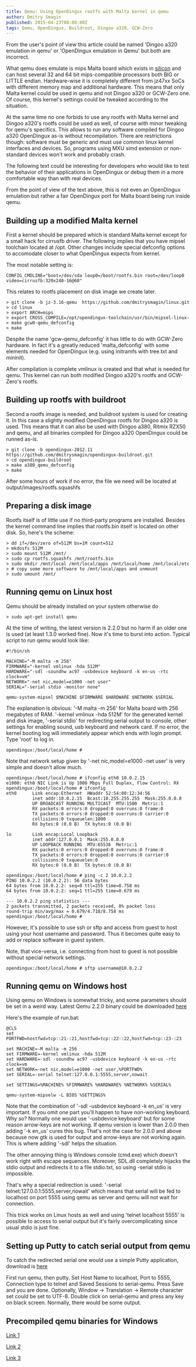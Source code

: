 ```yaml
---
title: Qemu: Using OpenDingux rootfs with Malta kernel in qemu
author: Dmitry Smagin
published: 2015-04-23T00:00:00Z
tags: Qemu, OpenDingux, Buildroot, Dingoo a320, GCW-Zero
---
```


From the user's point of view this article could be named 'Dingoo a320 emulation in
qemu' or 'OpenDingux emulation in Qemu' but both are incorrect.

What qemu does emulate is mips Malta board which exists in
[silicon](http://www.linux-mips.org/wiki/MIPS_Malta) and can host several 32 and 64 bit
mips-compatible processors both BIG or LITTLE endian. Hardware-wise it is completely
different from jz47xx SoCs with different memory map and additional hardware.
This means that only Malta kernel could be used in qemu and not Dingoo a320 or GCW-Zero one.
Of course, this kernel's settings could be tweaked according to the situation.

At the same time no one forbids to use any rootfs with Malta kernel and Dingoo a320's
rootfs could be used as well, of course with minor tweaking for qemu's specifics.
This allows to run any software compiled for Dingoo a320 OpenDingux as-is without
recompilation. There are restrictions though: software must be generic and must
use common linux kernel interfaces and devices. So, programs using MXU simd extension
or non-standard devices won't work and probably crash.

The following text could be interesting for developers who would like to test the behavior
of their applications in OpenDingux or debug them in a more comfortable way than with
real devices.

From the point of view of the text above, this is not even an OpenDingux emulation
but rather a fair OpenDingux port for Malta board being run inside qemu.

## Building up a modified Malta kernel

First a kernel should be prepared which is standard Malta kernel except for a small
hack for cirrusfb driver. The following implies that you have mipsel toolchain located
at /opt. Other changes include special defconfig options to accomodate closer to what
OpenDingux expects from kernel.

The most notable setting is:

````
CONFIG_CMDLINE="boot=/dev/sda loop0=/boot/rootfs.bin root=/dev/loop0 video=cirrusfb:320x240-16@60"
````

This relates to rootfs placement on disk image we create later.

````
> git clone -b jz-3.16-qemu  https://github.com/dmitrysmagin/linux.git
> cd linux
> export ARCH=mips
> export CROSS_COMPILE=/opt/opendingux-toolchain/usr/bin/mipsel-linux-
> make gcw0-qemu_defconfig
> make
````

Despite the name 'gcw-qemu_defconfig' it has little to do with GCW-Zero hardware. In fact
it's a greatly reduced 'malta_defconfig' with some elements needed for OpenDingux
(e.g. using initramfs with tree.txt and mininit).

After compilation is complete vmlinux is created and that what is needed for qemu. This
kernel can run both modified Dingoo a320's rootfs and GCW-Zero's rootfs.

## Building up rootfs with buildroot

Second a rootfs image is needed, and buildroot system is used for creating it.
In this case a slightly modified OpenDingux rootfs for Dingoo a320 is used.
This means that it can also be used with Dingoo a380, Ritmix RZX50 and qemu, and
all binaries compiled for Dingoo a320 OpenDingux could be runned as-is.

````
> git clone -b opendingux-2012.11 https://github.com/dmitrysmagin/opendingux-buildroot.git
> cd opendingux-buildroot
> make a380_qemu_defconfig
> make
````

After some hours of work if no error, the file we need will be located at
output/images/rootfs.squashfs

## Preparing a disk image

Rootfs itself is of little use if no third-party programs are installed. Besides the kernel
command line implies that rootfs.bin itself is located on other disk.
So, here's the scheme:

````
> dd if=/dev/zero of=512M bs=1M count=512
> mkdosfs 512M
> sudo mount 512M /mnt/
> sudo cp rootfs.squashfs /mnt/rootfs.bin
> sudo mkdir /mnt/local /mnt/local/apps /mnt/local/home /mnt/local/etc
> # copy some more software to /mnt/local/apps and unmount
> sudo umount /mnt/
````

## Running qemu on Linux host

Qemu should be already installed on your system otherwise do

````
> sudo apt-get install qemu
````

At the time of writing, the latest version is 2.2.0 but no harm if an older
one is used (at least 1.3.0 worked fine).
Now it's time to burst into action. Typical script to run qemu would look like:

````
#!/bin/sh

MACHINE="-M malta -m 256"
FIRMWARE="-kernel vmlinux -hda 512M"
HARDWARE="-sdl -soundhw ac97 -usbdevice keyboard -k en-us -rtc clock=vm"
NETWORK="-net nic,model=e1000 -net user"
SERIAL="-serial stdio -monitor none"

qemu-system-mipsel $MACHINE $FIRMWARE $HARDWARE $NETWORK $SERIAL

````

The explanation is obvious: '-M malta -m 256' for Malta board with 256 megabytes of RAM.
'-kernel vmlinux -hda 512M' for the generated kernel and disk image,
'-serial stdio' for redirecting serial output to console, other settings for enabling
sound, usb keyboard and network card. If no error, the kernel booting log will
immediately appear which ends with login prompt. Type 'root' to log in.

````
opendingux:/boot/local/home #
````

Note that network setup given by '-net nic,model=e1000 -net user' is very simple and
doesn't allow much.

````
opendingux:/boot/local/home # ifconfig eth0 10.0.2.15
e1000: eth0 NIC Link is Up 1000 Mbps Full Duplex, Flow Control: RX
opendingux:/boot/local/home # ifconfig
eth0      Link encap:Ethernet  HWaddr 52:54:00:12:34:56
          inet addr:10.0.2.15  Bcast:10.255.255.255  Mask:255.0.0.0
          UP BROADCAST RUNNING MULTICAST  MTU:1500  Metric:1
          RX packets:0 errors:0 dropped:0 overruns:0 frame:0
          TX packets:0 errors:0 dropped:0 overruns:0 carrier:0
          collisions:0 txqueuelen:1000
          RX bytes:0 (0.0 B)  TX bytes:0 (0.0 B)

lo        Link encap:Local Loopback
          inet addr:127.0.0.1  Mask:255.0.0.0
          UP LOOPBACK RUNNING  MTU:65536  Metric:1
          RX packets:0 errors:0 dropped:0 overruns:0 frame:0
          TX packets:0 errors:0 dropped:0 overruns:0 carrier:0
          collisions:0 txqueuelen:0
          RX bytes:0 (0.0 B)  TX bytes:0 (0.0 B)

opendingux:/boot/local/home # ping -c 2 10.0.2.2
PING 10.0.2.2 (10.0.2.2): 56 data bytes
64 bytes from 10.0.2.2: seq=0 ttl=255 time=8.758 ms
64 bytes from 10.0.2.2: seq=1 ttl=255 time=0.679 ms

--- 10.0.2.2 ping statistics ---
2 packets transmitted, 2 packets received, 0% packet loss
round-trip min/avg/max = 0.679/4.718/8.758 ms
opendingux:/boot/local/home #
````

However, it's possible to use ssh or sftp and access from guest to host using your
host username and password. Thus it becomes quite easy to add or replace software in
guest system.

Note, that vice-versa, i.e. connecting from host to guest is not possible without
special network settings.

````
opendingux:/boot/local/home # sftp username@10.0.2.2
````

## Running qemu on Windows host

Using qemu on Windows is somewhat tricky, and some parameters should be set in a weird
way. Latest Qemu 2.2.0 binary could be downloaded
[here](http://lassauge.free.fr/qemu/release/Qemu-2.2.0-windows.zip)

Here's the example of run.bat:

````
@CLS
set PORTFWD=hostfwd=tcp::21-:21,hostfwd=tcp::22-:22,hostfwd=tcp::23-:23

set MACHINE=-M malta -m 256
set FIRMWARE=-kernel vmlinux -hda 512M
set HARDWARE=-sdl -soundhw ac97 -usbdevice keyboard -k en-us -rtc clock=vm
set NETWORK=-net nic,model=e1000 -net user,%PORTFWD%
set SERIAL=-serial telnet:127.0.0.1:5555,server,nowait

set SETTINGS=%MACHINE% %FIRMWARE% %HARDWARE% %NETWORK% %SERIAL%

qemu-system-mipselw -L BIOS %SETTINGS%
````

Note that the combination of '-sdl -usbdevice keyboard -k en_us' is very important. If you
omit one part you'll happen to have non-working keyboard. Why so? Normally one would
use '-usbdevice keyboard' but for some reason arrow-keys are not working. If qemu version
is lower than 2.0.0 then adding '-k en_us' cures this bug. That's not the case for 2.0.0
and above because now gtk is used for output and arrow-keys are not working again. This
is where adding '-sdl' helps the situation.

The other annoying thing is Windows console (cmd.exe) which doesn't work right with
escape sequences. Moreover, SDL.dll completely hijacks the stdio output and redirects
it to a file stdio.txt, so using -serial stdio is impossible.

That's why a special redirection is used: '-serial telnet:127.0.0.1:5555,server,nowait'
which means that serial will be fed to localhost on port 5555 using qemu as server and
qemu will not wait for connection.

This trick works on Linux hosts as well and using
'telnet localhost 5555' is possible to access to serial output but it's fairly
overcomplicating since usual stdio is just fine.

## Setting up Putty to catch serial output from qemu

To catch the redirected serial one would use a simple Putty application, download
is [here](http://the.earth.li/~sgtatham/putty/latest/x86/putty.exe)

First run qemu, then putty. Set Host Name to localhost, Port to 5555, Connection type
to telnet and Saved Sessions to serial-qemu. Press Save and you are done.
Optionally, Window -> Translation -> Remote character set could be set to UTF-8.
Double click on serial-qemu and press any key on black screen.
Normally, there would be some output.

## Precompiled qemu binaries for Windows

[Link 1](http://lassauge.free.fr/qemu/QEMU_on_Windows.html)

[Link 2](http://www.omledom.com/)

[Link 3](http://qemu.weilnetz.de/)

